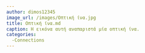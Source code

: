 ```yaml
---
author: dimos12345
image_url: /images/Οπτική ίνα.jpg
title: Οπτική ίνα.md
caption: Η εικόνα αυτή αναπαριστά μία οπτική ίνα.
categories:
  -Connections
---
```

